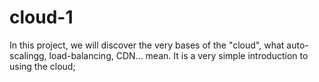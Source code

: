 # cloud-1

In this project, we will discover the very bases of the "cloud", what auto-scalingg,
load-balancing, CDN... mean. It is a very simple introduction to using the cloud;
